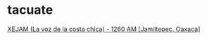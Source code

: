 # tacuate

[XEJAM (La voz de la costa chica) - 1260 AM [Jamiltepec, Oaxaca]](http://radios.inpi.gob.mx:8080/xejam)

